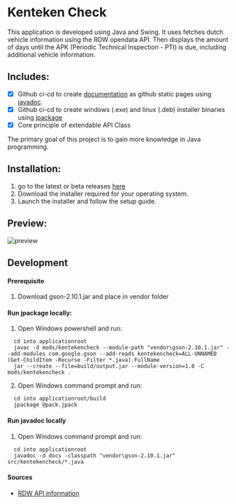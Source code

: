 # Kenteken Check

This application is developed using Java and Swing.
It uses fetches dutch vehicle information using the RDW opendata API.
Then displays the amount of days until the APK (Periodic Technical Inspection - PTI) is due, including additional vehicle information.

## Includes:
- [x] Github ci-cd to create [documentation](https://mhoek2.github.io/kentekencheck/) as github static pages using [javadoc](https://docs.oracle.com/javase/8/docs/technotes/tools/windows/javadoc.html).
- [x] Github ci-cd to create windows (.exe) and linux (.deb) installer binaries using [jpackage](https://docs.oracle.com/en/java/javase/17/docs/specs/man/jpackage.html)
- [x] Core principle of extendable API Class

The primary goal of this project is to gain more knowledge in Java programming.

## Installation:
1. go to the latest or beta releases [here](https://github.com/mhoek2/kentekencheck/releases)
2. Download the installer required for your operating system.
3. Launch the installer and follow the setup guide.

## Preview:
![preview](https://github.com/user-attachments/assets/368622c5-5af3-44f9-89d4-1f695cfffd8c)

## Development
#### Prerequisite
1. Download gson-2.10.1.jar and place in vendor folder

#### Run jpackage locally:
1. Open Windows powershell and run:
```
  cd into applicationroot
  javac -d mods/kentekencheck --module-path "vendor\gson-2.10.1.jar" --add-modules com.google.gson --add-reads kentekencheck=ALL-UNNAMED (Get-ChildItem -Recurse -Filter *.java).FullName
  jar --create --file=build/output.jar --module-version=1.0 -C mods/kentekencheck .
```
2. Open Windows command prompt and run:
```
  cd into applicationroot/build
  jpackage @pack.jpack
```

#### Run javadoc locally
1. Open Windows command prompt and run:
```
  cd into applicationroot
  javadoc -d docs -classpath "vendor\gson-2.10.1.jar" src/kentekencheck/*.java
```

#### Sources
- [RDW API information](https://opendata.rdw.nl)
